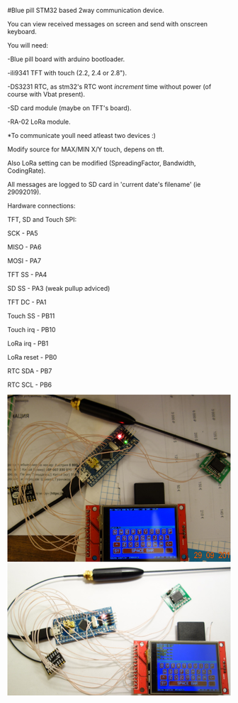 #Blue pill STM32 based 2way communication device.

You can view received messages on screen and send with onscreen keyboard.

You will need:

-Blue pill board with arduino bootloader.

-ili9341 TFT with touch (2.2, 2.4 or 2.8").

-DS3231 RTC, as stm32's RTC wont _increment_ time without power (of course with Vbat present).

-SD card module (maybe on TFT's board).

-RA-02 LoRa module.

*To communicate youll need atleast two devices :)


Modify source for MAX/MIN X/Y touch, depens on tft.

Also LoRa setting can be modified (SpreadingFactor, Bandwidth, CodingRate).

All messages are logged to SD card in 'current date's filename' (ie 29092019).




Hardware connections:

TFT, SD and Touch SPI:

SCK        - PA5

MISO       - PA6

MOSI       - PA7

TFT SS     - PA4

SD SS      - PA3 (weak pullup adviced)

TFT DC     - PA1

Touch SS   - PB11

Touch irq  - PB10

LoRa irq   - PB1

LoRa reset - PB0

RTC SDA    - PB7

RTC SCL    - PB6


![alt text](https://github.com/Airrr17/LoRa_messenger/blob/master/LoRa1.jpg)
![alt text](https://github.com/Airrr17/LoRa_messenger/blob/master/LoRa2.jpg)
